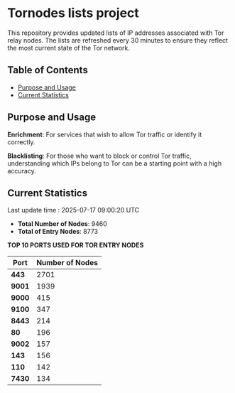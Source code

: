 # Tornodes lists project

This repository provides updated lists of IP addresses associated with Tor relay nodes. The lists are refreshed every 30 minutes to ensure they reflect the most current state of the Tor network.

## Table of Contents

- [Purpose and Usage](#purpose-and-usage)
- [Current Statistics](#current-statistics)


## Purpose and Usage

**Enrichment**: For services that wish to allow Tor traffic or identify it correctly.

**Blacklisting**: For those who want to block or control Tor traffic, understanding which IPs belong to Tor can be a starting point with a high accuracy.

## Current Statistics

Last update time : 2025-07-17 09:00:20 UTC

- **Total Number of Nodes**: 9460
- **Total of Entry Nodes**: 8773

**TOP 10 PORTS USED FOR TOR ENTRY NODES**

| **Port** | **Number of Nodes** |
|------|-----------------|
| **443**   | 2701  |
| **9001**   | 1939  |
| **9000**   | 415  |
| **9100**   | 347  |
| **8443**   | 214  |
| **80**   | 196  |
| **9002**   | 157  |
| **143**   | 156  |
| **110**   | 142  |
| **7430**   | 134  |

